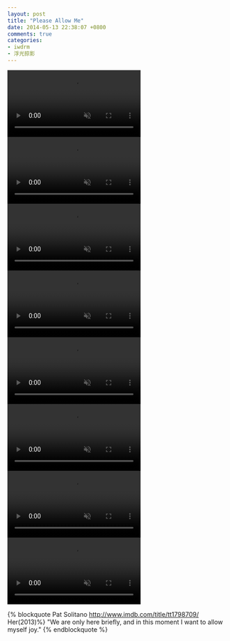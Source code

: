 ```yaml
---
layout: post
title: "Please Allow Me"
date: 2014-05-13 22:38:07 +0800
comments: true
categories:
- iwdrm
- 浮光掠影
---
```


<video autoplay loop muted playsinline>
    <source src="{{ site.static_base }}/downloads/video/movie_clips/her_1_400.mp4" type="video/mp4">
    <p>Your browser doesn't support this embedded video.</p>
</video>
<video autoplay loop muted playsinline>
    <source src="{{ site.static_base }}/downloads/video/movie_clips/her_2_400.mp4" type="video/mp4">
    <p>Your browser doesn't support this embedded video.</p>
</video>
<video autoplay loop muted playsinline>
    <source src="{{ site.static_base }}/downloads/video/movie_clips/her_3_400.mp4" type="video/mp4">
    <p>Your browser doesn't support this embedded video.</p>
</video>
<video autoplay loop muted playsinline>
    <source src="{{ site.static_base }}/downloads/video/movie_clips/her_4_400.mp4" type="video/mp4">
    <p>Your browser doesn't support this embedded video.</p>
</video>
<video autoplay loop muted playsinline>
    <source src="{{ site.static_base }}/downloads/video/movie_clips/her_5_400.mp4" type="video/mp4">
    <p>Your browser doesn't support this embedded video.</p>
</video>
<video autoplay loop muted playsinline>
    <source src="{{ site.static_base }}/downloads/video/movie_clips/her_6_400.mp4" type="video/mp4">
    <p>Your browser doesn't support this embedded video.</p>
</video>
<video autoplay loop muted playsinline>
    <source src="{{ site.static_base }}/downloads/video/movie_clips/her_7_400.mp4" type="video/mp4">
    <p>Your browser doesn't support this embedded video.</p>
</video>
<video autoplay loop muted playsinline>
    <source src="{{ site.static_base }}/downloads/video/movie_clips/her_8_400.mp4" type="video/mp4">
    <p>Your browser doesn't support this embedded video.</p>
</video>

{% blockquote Pat Solitano  http://www.imdb.com/title/tt1798709/ Her(2013)%}
"We are only here briefly, and in this moment I want to allow myself joy."
{% endblockquote %}
